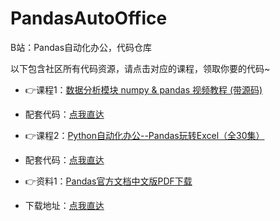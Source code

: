# PandasAutoOffice
B站：Pandas自动化办公，代码仓库

以下包含社区所有代码资源，请点击对应的课程，领取你要的代码~



- 👉课程1：[数据分析模块 numpy & pandas 视频教程 (带源码)](https://www.bilibili.com/video/BV16Q4y1S7p6?spm_id_from=333.999.0.0)
- 配套代码：[点我直达](https://gitee.com/zhaofeng092/PandasAutoOffice/tree/main/%E6%95%B0%E6%8D%AE%E5%88%86%E6%9E%90%E6%A8%A1%E5%9D%97%20numpy%20&%20pandas%20%E8%A7%86%E9%A2%91%E6%95%99%E7%A8%8B%20(%E5%B8%A6%E6%BA%90%E7%A0%81))



- 👉课程2：[Python自动化办公--Pandas玩转Excel（全30集）](https://www.bilibili.com/video/BV1hk4y1C73S)
- 配套代码：[点我直达](https://gitee.com/zhaofeng092/PandasAutoOffice/tree/main/Python%E8%87%AA%E5%8A%A8%E5%8C%96%E5%8A%9E%E5%85%AC--Pandas%E7%8E%A9%E8%BD%ACExcel%EF%BC%88%E5%85%A830%E9%9B%86%EF%BC%89)



- 👉资料1：[Pandas官方文档中文版PDF下载](https://mp.weixin.qq.com/s/2XS2sLFFG3INEHj9uy2WZQ)
- 下载地址：[点我直达](https://gitee.com/zhaofeng092/PandasAutoOffice/tree/main/Pandas%E4%B8%AD%E6%96%87%E6%96%87%E6%A1%A3)

